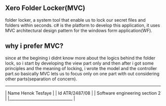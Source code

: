Xero Folder Locker(MVC)
------------------

folder locker, a system tool that enable us to lock our secret files and folders within seconds.
c# is the platform to develop this application, it uses MVC architectural design pattern for the
windows form application(WF).

why i prefer MVC?
----------------
since at the begining i didnt know more about the logics behind the folder lock,
so i start by developing the view part only and then after i got some principles and the meaning of locking,
i wrote the model and the controller part.so basically MVC lets us to focus only on one part with out considering
other parts(separation of concern).

 _________________________________  
| Name Henok Tesfaye		          |
|  Id   ATR/2487/08		            |
|  Software engineering section 2 |
|________________________________ |

